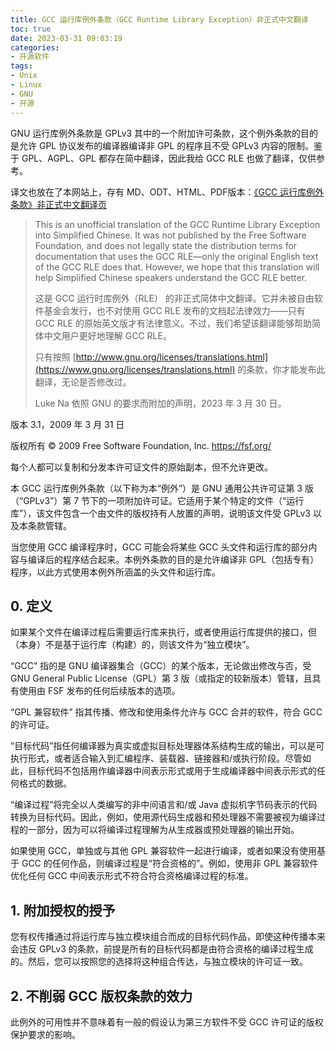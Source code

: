 ```yaml
---
title: GCC 运行库例外条款（GCC Runtime Library Exception）非正式中文翻译
toc: true
date: 2023-03-31 09:03:19
categories: 
- 开源软件
tags: 
- Unix
- Linux
- GNU
- 开源
---
```


GNU 运行库例外条款是 GPLv3 其中的一个附加许可条款，这个例外条款的目的是允许 GPL 协议发布的编译器编译非 GPL 的程序且不受 GPLv3 内容的限制。鉴于 GPL、AGPL、GPL 都存在简中翻译，因此我给 GCC RLE 也做了翻译，仅供参考。

译文也放在了本网站上，存有 MD、ODT、HTML、PDF版本：[《GCC 运行库例外条款》非正式中文翻译页](/GCC_RLE_3.1_ZH_CN)

<!--more-->

> This is an unofficial translation of the GCC Runtime Library Exception into Simplified Chinese. It was not published by the Free Software Foundation, and does not legally state the distribution terms for documentation that uses the GCC RLE—only the original English text of the GCC RLE does that. However, we hope that this translation will help Simplified Chinese speakers understand the GCC RLE better. 
>
> 这是 GCC 运行时库例外（RLE） 的非正式简体中文翻译。它并未被自由软件基金会发行，也不对使用 GCC RLE 发布的文档起法律效力——只有 GCC RLE 的原始英文版才有法律意义。不过，我们希望该翻译能够帮助简体中文用户更好地理解 GCC RLE。
>
> 只有按照 [http://www.gnu.org/licenses/translations.html](https://www.gnu.org/licenses/translations.html) 的条款，你才能发布此翻译，无论是否修改过。
>
> Luke Na 依照 GNU 的要求而附加的声明，2023 年 3 月 30 日。

版本 3.1，2009 年 3 月 31 日

版权所有 © 2009 Free Software Foundation, Inc. https://fsf.org/

每个人都可以复制和分发本许可证文件的原始副本，但不允许更改。

本 GCC 运行库例外条款（以下称为本“例外”）是 GNU 通用公共许可证第 3 版（“GPLv3”）第 7 节下的一项附加许可证。它适用于某个特定的文件（“运行库”），该文件包含一个由文件的版权持有人放置的声明，说明该文件受 GPLv3 以及本条款管辖。

当您使用 GCC 编译程序时，GCC 可能会将某些 GCC 头文件和运行库的部分内容与编译后的程序结合起来。本例外条款的目的是允许编译非 GPL（包括专有）程序，以此方式使用本例外所涵盖的头文件和运行库。

## 0. 定义

如果某个文件在编译过程后需要运行库来执行，或者使用运行库提供的接口，但（本身）不是基于运行库（构建）的，则该文件为“独立模块”。

“GCC” 指的是 GNU 编译器集合（GCC）的某个版本，无论做出修改与否，受 GNU General Public License（GPL）第 3 版（或指定的较新版本）管辖，且具有使用由 FSF 发布的任何后续版本的选项。

“GPL 兼容软件” 指其传播、修改和使用条件允许与 GCC 合并的软件，符合 GCC 的许可证。

“目标代码”指任何编译器为真实或虚拟目标处理器体系结构生成的输出，可以是可执行形式，或者适合输入到汇编程序、装载器、链接器和/或执行阶段。尽管如此，目标代码不包括用作编译器中间表示形式或用于生成编译器中间表示形式的任何格式的数据。

“编译过程”将完全以人类编写的非中间语言和/或 Java 虚拟机字节码表示的代码转换为目标代码。因此，例如，使用源代码生成器和预处理器不需要被视为编译过程的一部分，因为可以将编译过程理解为从生成器或预处理器的输出开始。

如果使用 GCC，单独或与其他 GPL 兼容软件一起进行编译，或者如果没有使用基于 GCC 的任何作品，则编译过程是“符合资格的”。例如，使用非 GPL 兼容软件优化任何 GCC 中间表示形式不符合符合资格编译过程的标准。

## 1. 附加授权的授予 

您有权传播通过将运行库与独立模块组合而成的目标代码作品，即使这种传播本来会违反 GPLv3 的条款，前提是所有的目标代码都是由符合资格的编译过程生成的。然后，您可以按照您的选择将这种组合传达，与独立模块的许可证一致。

## 2. 不削弱 GCC 版权条款的效力 

此例外的可用性并不意味着有一般的假设认为第三方软件不受 GCC 许可证的版权保护要求的影响。
